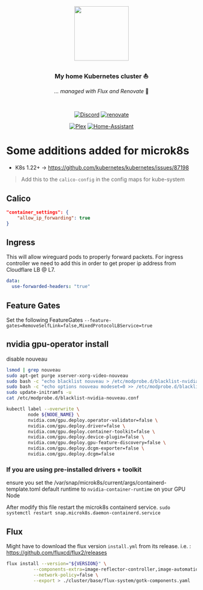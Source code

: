 <div align="center">

<img src="https://camo.githubusercontent.com/5b298bf6b0596795602bd771c5bddbb963e83e0f/68747470733a2f2f692e696d6775722e636f6d2f7031527a586a512e706e67" align="center" width="144px" height="144px"/>

### My home Kubernetes cluster :sailboat:

_... managed with Flux and Renovate_ :robot:

</div>

<br/>

<div align="center">

[![Discord](https://img.shields.io/discord/673534664354430999?style=for-the-badge&label=discord&logo=discord&logoColor=white)](https://discord.gg/k8s-at-home)
[![renovate](https://img.shields.io/badge/renovate-enabled-brightgreen?style=for-the-badge&logo=renovatebot&logoColor=white)](https://github.com/renovatebot/renovate)
  
</div>

<div align="center">

[![Plex](https://img.shields.io/uptimerobot/status/m784591338-cbf3205bc18109108eb0ea8e?logo=plex&logoColor=white&color=important&label=my%20plex&style=flat-square)](https://plex.tv)
[![Home-Assistant](https://img.shields.io/uptimerobot/status/m786203807-32ce99612d7b2d01b89c4315?logo=homeassistant&logoColor=white&color=important&label=my%20home%20assistant&style=flat-square)](https://www.home-assistant.io/)

</div>

# Some additions added for microk8s

- K8s 1.22+ -> https://github.com/kubernetes/kubernetes/issues/87198 
> Add this to the `calico-config` in the config maps for kube-system

## Calico

```json
"container_settings": {
    "allow_ip_forwarding": true
}
```

## Ingress

This will allow wireguard pods to properly forward packets.
For ingress controller we need to add this in order to get proper ip address from Cloudflare LB @ L7.

```yml
data:
  use-forwarded-headers: "true"
```
## Feature Gates
Set the following FeatureGates
`--feature-gates=RemoveSelfLink=false,MixedProtocolLBService=true`

## nvidia gpu-operator install
disable nouveau
```bash
lsmod | grep nouveau
sudo apt-get purge xserver-xorg-video-nouveau
sudo bash -c "echo blacklist nouveau > /etc/modprobe.d/blacklist-nvidia-nouveau.conf"
sudo bash -c "echo options nouveau modeset=0 >> /etc/modprobe.d/blacklist-nvidia-nouveau.conf"
sudo update-initramfs -u
cat /etc/modprobe.d/blacklist-nvidia-nouveau.conf

kubectl label --overwrite \
        node ${NODE_NAME} \
        nvidia.com/gpu.deploy.operator-validator=false \
        nvidia.com/gpu.deploy.driver=false \
        nvidia.com/gpu.deploy.container-toolkit=false \
        nvidia.com/gpu.deploy.device-plugin=false \
        nvidia.com/gpu.deploy.gpu-feature-discovery=false \
        nvidia.com/gpu.deploy.dcgm-exporter=false \
        nvidia.com/gpu.deploy.dcgm=false

```

### If you are using pre-installed drivers + toolkit

ensure you set the /var/snap/microk8s/current/args/containerd-template.toml
default runtime to `nvidia-container-runtime` on your GPU Node

After modify this file restart the microk8s containerd service.
`sudo systemctl restart snap.microk8s.daemon-containerd.service`

## Flux

Might have to download the flux version `install.yml` from its release.
i.e. : https://github.com/fluxcd/flux2/releases

```bash
flux install --version="${VERSION}" \
          --components-extra=image-reflector-controller,image-automation-controller \
          --network-policy=false \
          --export > ./cluster/base/flux-system/gotk-components.yaml
```
